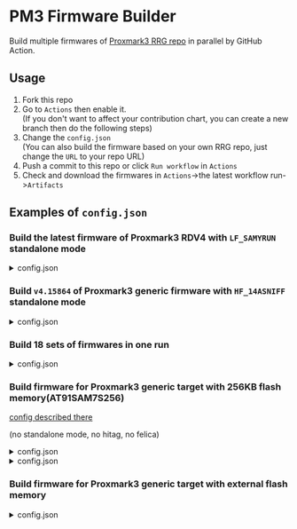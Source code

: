 # PM3 Firmware Builder

Build multiple firmwares of [Proxmark3 RRG repo](https://github.com/RfidResearchGroup/proxmark3) in parallel by GitHub Action.  

## Usage
1. Fork this repo  
2. Go to `Actions` then enable it.  
(If you don't want to affect your contribution chart, you can create a new branch then do the following steps)  
3. Change the `config.json`  
(You can also build the firmware based on your own RRG repo, just change the `URL` to your repo URL)  
4. Push a commit to this repo or click `Run workflow` in `Actions`  
5. Check and download the firmwares in `Actions`->the latest workflow run->`Artifacts`  

## Examples of `config.json`

### Build the latest firmware of Proxmark3 RDV4 with `LF_SAMYRUN` standalone mode

<details>
<summary>config.json</summary>


```
{
    "refs": ["master"],
    "standaloneList": ["LF_SAMYRUN"],
    "PLATFORM": "",
    "PLATFORM_EXTRAS": "",
    "PLATFORM_SIZE": "",
    "extraOptions": [],
    "buildS19": true
}
```

</details>

### Build `v4.15864` of Proxmark3 generic firmware with `HF_14ASNIFF` standalone mode

<details>
<summary>config.json</summary>

```
{
    "refs": ["v4.15864"],
    "standaloneList": ["HF_14ASNIFF"],
    "PLATFORM": "PM3GENERIC",
    "PLATFORM_EXTRAS": "",
    "PLATFORM_SIZE": "",
    "extraOptions": [],
    "buildS19": true
}
```

</details>

### Build 18 sets of firmwares in one run

<details>
<summary>config.json</summary>

```
{
    "//": "You will get len(refs) * len(standaloneList) firmwares",
    "refs": [
        "master",
        "v4.15864",
        "v4.13441"
    ],
    "standaloneList": [
        "HF_14ASNIFF",
        "LF_SAMYRUN",
        "LF_EM4100EMUL",
        "LF_EM4100RSWB",
        "LF_EM4100RSWW",
        "LF_EM4100RWC"
    ],
    "PLATFORM": "PM3GENERIC",
    "PLATFORM_EXTRAS": "",
    "PLATFORM_SIZE": "",
    "extraOptions": [],
    "buildS19": true
}
```

</details>

### Build firmware for Proxmark3 generic target with 256KB flash memory(AT91SAM7S256)
[config described there](https://github.com/RfidResearchGroup/proxmark3/blob/master/doc/md/Use_of_Proxmark/4_Advanced-compilation-parameters.md#256kb-versions)  

(no standalone mode, no hitag, no felica)  

<details>
<summary>config.json</summary>

```
{
    "//": "You will get len(refs) * len(standaloneList) firmwares",
    "refs": ["v4.13441"],
    "standaloneList": [""],
    "PLATFORM": "PM3GENERIC",
    "PLATFORM_EXTRAS": "",
    "PLATFORM_SIZE": "256",
    "extraOptions": ["SKIP_HITAG", "SKIP_FELICA"],
    "buildS19": true
}
```

</details>

<details>
<summary>config.json</summary>

```
{
    "refs": ["v4.17140", "v4.16717", "v4.15864"],
    "standaloneList": ["", "HF_14ASNIFF"],
    "PLATFORM": "PM3GENERIC",
    "PLATFORM_EXTRAS": "",
    "PLATFORM_SIZE": "256",
    "extraOptions": [
        "SKIP_HITAG",
        "SKIP_ICLASS",
        "SKIP_FELICA",
        "SKIP_LEGICRF",
        "SKIP_ISO14443b",
        "SKIP_EM4x50",
        "SKIP_NFCBARCODE"
    ],
    "extraLines": [],
    "buildS19": true,
    "URL": ""
}
```

</details>

### Build firmware for Proxmark3 generic target with external flash memory

<details>
<summary>config.json</summary>

```
{
    "refs": ["master"],
    "standaloneList": ["HF_14ASNIFF", "HF_MFCSIM"],
    "PLATFORM": "PM3GENERIC",
    "PLATFORM_EXTRAS": "",
    "PLATFORM_SIZE": "",
    "extraOptions": [],
    "extraLines": [
        "PLATFORM_DEFS=-DWITH_FLASH"
    ],
    "buildS19": true
}
```

</details>
